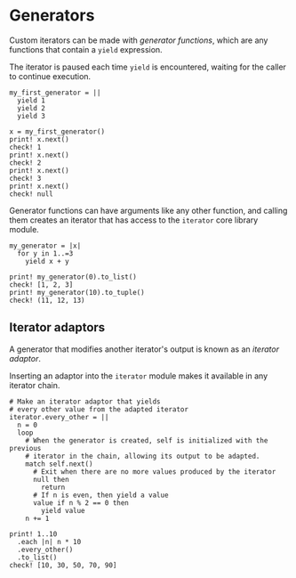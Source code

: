 # Generators

Custom iterators can be made with _generator functions_, which are any functions that contain a `yield` expression. 

The iterator is paused each time `yield` is encountered, waiting for the caller to continue execution.

```koto
my_first_generator = ||
  yield 1
  yield 2
  yield 3

x = my_first_generator()
print! x.next()
check! 1
print! x.next()
check! 2
print! x.next()
check! 3
print! x.next()
check! null
```

Generator functions can have arguments like any other function, and calling them creates an iterator that has access to the `iterator` core library module.

```koto
my_generator = |x|
  for y in 1..=3
    yield x + y 

print! my_generator(0).to_list()
check! [1, 2, 3]
print! my_generator(10).to_tuple()
check! (11, 12, 13)
```

## Iterator adaptors

A generator that modifies another iterator's output is known as an _iterator adaptor_. 

Inserting an adaptor into the `iterator` module makes it available in any iterator chain.

```koto
# Make an iterator adaptor that yields 
# every other value from the adapted iterator
iterator.every_other = ||
  n = 0
  loop
    # When the generator is created, self is initialized with the previous
    # iterator in the chain, allowing its output to be adapted.
    match self.next()
      # Exit when there are no more values produced by the iterator
      null then 
        return
      # If n is even, then yield a value
      value if n % 2 == 0 then 
        yield value
    n += 1

print! 1..10
  .each |n| n * 10
  .every_other()
  .to_list()
check! [10, 30, 50, 70, 90]
```
